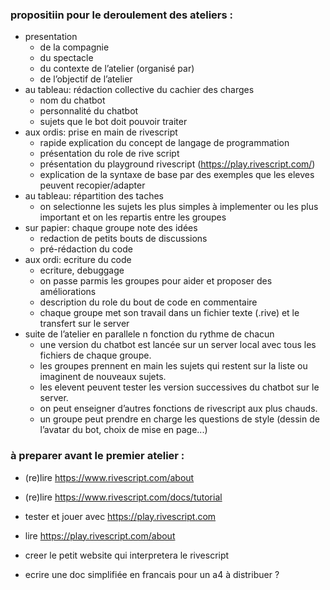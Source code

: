 
### propositiin pour le deroulement des ateliers :

- presentation
  - de la compagnie
  - du spectacle
  - du contexte de l’atelier (organisé par)
  - de l’objectif de l’atelier
- au tableau: rédaction collective du cachier des charges
  - nom du chatbot
  - personnalité du chatbot
  - sujets que le bot doit pouvoir traiter
- aux ordis: prise en main de rivescript
  - rapide explication du concept de langage de programmation
  - présentation du role de rive script
  - présentation du playground rivescript (https://play.rivescript.com/)
  - explication de la syntaxe de base par des exemples que les eleves peuvent recopier/adapter
- au tableau: répartition des taches
  - on selectionne les sujets les plus simples à implementer ou les plus important et on les repartis entre les groupes
- sur papier: chaque groupe note des idées 
  - redaction de petits bouts de discussions
  - pré-rédaction du code
- aux ordi: ecriture du code
  - ecriture, debuggage
  - on passe parmis les groupes pour aider et proposer des améliorations
  - description du role du bout de code en commentaire
  - chaque groupe met son travail dans un fichier texte (.rive) et le transfert sur le server
- suite de l’atelier en parallele n fonction du rythme de chacun
  - une version du chatbot est lancée sur un server local avec tous les fichiers de chaque groupe.
  - les groupes prennent en main les sujets qui restent sur la liste ou imaginent de nouveaux sujets.
  - les elevent peuvent tester les version successives du chatbot sur le server.
  - on peut enseigner d’autres fonctions de rivescript aux plus chauds.
  - un groupe peut prendre en charge les questions de style (dessin de l’avatar du bot, choix de mise en page...)



### à preparer avant le premier atelier :

- (re)lire https://www.rivescript.com/about
- (re)lire https://www.rivescript.com/docs/tutorial
- tester et jouer avec https://play.rivescript.com
- lire https://play.rivescript.com/about

- creer le petit website qui interpretera le rivescript

- ecrire une doc simplifiée en francais pour un a4 à distribuer ?

